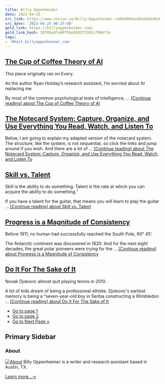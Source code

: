 ```yaml
---
title: Billy Oppenheimer
date: 2023-04-25
src_link: https://www.notion.so/Billy-Oppenheimer-c40b996daedb420eb4926c1367fe4906
src_date: '2023-04-25 06:37:00'
gold_link: https://billyoppenheimer.com/
gold_link_hash: 2070ba0fa90f5be5883733b5cf9bb72e
tags:
- '#host_billyoppenheimer_com'
---
```


[The Cup of Coffee Theory of AI](https://billyoppenheimer.com/the-cup-of-coffee-theory/)
----------------------------------------------------------------------------------------


This piece originally ran on Every.



As the author Ryan Holiday’s research assistant, I’m worried about AI replacing me. 



By most of the common psychological tests of intelligence, … [[Continue reading] about The Cup of Coffee Theory of AI](https://billyoppenheimer.com/the-cup-of-coffee-theory/)

[The Notecard System: Capture, Organize, and Use Everything You Read, Watch, and Listen To](https://billyoppenheimer.com/notecard-system/)
------------------------------------------------------------------------------------------------------------------------------------------


Below, I am going to explain my adapted version of the notecard system. The structure, like the system, is not sequential, so click the links and jump around if you wish. And there are a lot of … [[Continue reading] about The Notecard System: Capture, Organize, and Use Everything You Read, Watch, and Listen To](https://billyoppenheimer.com/notecard-system/)

[Skill vs. Talent](https://billyoppenheimer.com/skill-vs-talent/)
-----------------------------------------------------------------


Skill is the ability to do something. Talent is the rate at which you can acquire the ability to do something.¹



If you have a talent for the guitar, that means you will learn to play the guitar … [[Continue reading] about Skill vs. Talent](https://billyoppenheimer.com/skill-vs-talent/)

[Progress is a Magnitude of Consistency](https://billyoppenheimer.com/progress-is-a-magnitude-of-consistency/)
--------------------------------------------------------------------------------------------------------------


Before 1911, no human had successfully reached the South Pole, 90° 45’.



The Antarctic continent was discovered in 1820. And for the next eight decades, the great polar pioneers were trying for the … [[Continue reading] about Progress is a Magnitude of Consistency](https://billyoppenheimer.com/progress-is-a-magnitude-of-consistency/)

[Do It For The Sake of It](https://billyoppenheimer.com/do-it-for-the-sake-of-it/)
----------------------------------------------------------------------------------


Novak Djokovic almost quit playing tennis in 2010.



A lot of kids dream of being a professional athlete. Djokovic's earliest memory is being a “seven-year-old boy in Serbia constructing a Wimbledon … [[Continue reading] about Do It For The Sake of It](https://billyoppenheimer.com/do-it-for-the-sake-of-it/)

* [Go to page 1](https://billyoppenheimer.com/)
* [Go to page 2](https://billyoppenheimer.com/page/2/)
* [Go to Next Page »](https://billyoppenheimer.com/page/2/)

Primary Sidebar
---------------

### About


[![](https://i0.wp.com/billyoppenheimer.com/wp-content/uploads/2023/03/WDVG5VPj_400x400.png?fit=380%2C396&ssl=1 "About")](https://billyoppenheimer.com/about/)
 Billy Oppenheimer is a writer and research assistant based in Austin, TX.


[Learn more…→](https://billyoppenheimer.com/about/)